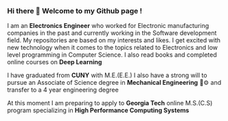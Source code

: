 ### Hi there 👋 Welcome to my Github page !
I am an <b>Electronics Engineer</b> who worked for Electronic manufacturing companies in the past and currently working in the Software development field.  My repositories are based on my interests and likes. I get excited with new technology when it comes to the topics related to Electronics and low level programming in Computer Science. I also read books and completed online courses on <b>Deep Learning</b>

I have graduated from <b>CUNY</b> with M.E.(E.E.) I also have a strong will to pursue an Associate of Science degree in <b>Mechanical Engineering</b> 🚜⚙️ and transfer to a 4 year engineering degree

At this moment I am preparing to apply to <b>Georgia Tech</b> online M.S.(C.S) program specializing in <b>High Performance Computing Systems </b> 

